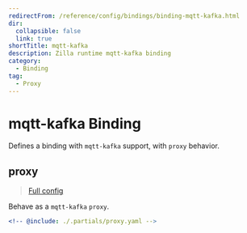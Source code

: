 ```yaml
---
redirectFrom: /reference/config/bindings/binding-mqtt-kafka.html
dir:
  collapsible: false
  link: true
shortTitle: mqtt-kafka
description: Zilla runtime mqtt-kafka binding
category:
  - Binding
tag:
  - Proxy
---
```


# mqtt-kafka Binding

Defines a binding with `mqtt-kafka` support, with `proxy` behavior.

## proxy

> [Full config](./proxy.md)

Behave as a `mqtt-kafka` `proxy`.

```yaml {3}
<!-- @include: ./.partials/proxy.yaml -->
```
